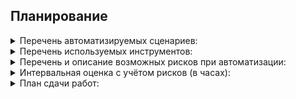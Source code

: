 ## Планирование

<details>
 <summary> Перечень автоматизируемых сценариев:</summary>
   
1.	Обычная оплата по дебетовой карте с картой APPROVED (валидные значения):
      * Поле «Номер карты» – 4444 4444 4444 4441
      *	Поле «Месяц» – двузначное число
      *	Поле «Год» – двузначное число
      *	Поле «Владелец» – имя и фамилия на латинице
      *	Поле «CVC/CVV» – трехзначное число
      *	Отправка формы после заполнения всех полей
      *	Получение одобрения операции Банком

2.	Выдача кредита по данным банковской карты с картой APPROVED (валидные значения):
      * Поле «Номер карты» – 4444 4444 4444 4441
      * Поле «Месяц» – двузначное число
      * Поле «Год» – двузначное число
      * Поле «Владелец» – имя и фамилия на латинице
      * Поле «CVC/CVV» – трехзначное число
      * Отправка формы после заполнения всех полей
      * Получение одобрения операции Банком

3.	Обычная оплата по дебетовой карте с картой DECLINED (валидные значения):
      * Поле «Номер карты» – 4444 4444 4444 4442
      * Поле «Месяц» – двузначное число
      * Поле «Год» – двузначное число
      * Поле «Владелец» – имя и фамилия на латинице
      * Поле «CVC/CVV» – трехзначное число
      * Отправка формы после заполнения всех полей
      * Получение отказа Банком в проведении операции

4.	Выдача кредита по данным банковской карты с картой DECLINED (валидные значения):
      * Поле «Номер карты» – 4444 4444 4444 4442
      * Поле «Месяц» – двузначное число
      * Поле «Год» – двузначное число
      * Поле «Владелец» – имя и фамилия на латинице
      * Поле «CVC/CVV» – трехзначное число
      * Отправка формы после заполнения всех полей
      * Получение отказа Банком в проведении операции

5.	Обычная оплата по дебетовой карте (не валидные значения):
      * Поле «Номер карты» – 5555 5555 5555 5555
      * Поле «Месяц» – 1 цифра и спецсимвол
      * Поле «Год» – 1 цифра и спецсимвол
      * Поле «Владелец» – имя и фамилия на кириллице со спецсимволами и цифрами
      * Поле «CVC/CVV» – 1 цифра и спецсимвол
      * Отправка формы после заполнения всех полей
      * Получение подсказок о некорректном заполнении полей, форма не отправляется

6.	Выдача кредита по данным банковской карты (не валидные значения):
      * Поле «Номер карты» – 5555 5555 5555 5555
      * Поле «Месяц» – 1 цифра и спецсимвол
      * Поле «Год» – 1 цифра и спецсимвол
      * Поле «Владелец» – имя и фамилия на кириллице со спецсимволами и цифрами
      * Поле «CVC/CVV» – 1 цифра и спецсимвол
      * Отправка формы после заполнения всех полей
      * Получение подсказок о некорректном заполнении полей, форма не отправляется

7.	Обычная оплата по дебетовой карте (не валидные значения):
      * Отправка пустых полей формы
      * Получение подсказок о некорректном заполнении полей, форма не отправляется

8.	Выдача кредита по данным банковской карты (не валидные значения):
      * Отправка пустых полей формы
      * Получение подсказок о некорректном заполнении полей, форма не отправляется
</details>

<details>
 <summary> Перечень используемых инструментов:</summary>

1.	IntelliJ IDEA – бесплатная и функциональная среда разработки с подсказками
2.	Selenide - удобное и простое подключение фреймворка, понятный синтаксис для написания тестов
3.	Lombok – избавляет от написания вручную геттеров, сеттеров и другого шаблонного кода
4.	Faker – для генерации данных при заполнении форм
5.	Docker – для запуска приложения, баз данных (MySQL, PostgreSQL) с помощью контейнеров, без установки на ПК.
6.	Allure - содержит более подробную и наглядную информацию о результатах прохождения тестов
</details>

<details>
 <summary> Перечень и описание возможных рисков при автоматизации:</summary>

Главные риски связаны с отсутствием достаточного опыта автоматизации для того, чтобы сам процесс автоматизации был быстрым и эффективным:
1.	Анализ технической части задания
2.	Трудоемкий процесс настройки окружения:
      * Подключение необходимых контейнеров
      * Заполнение файла docker-compose, Dockerfile
      * Подключение и проверка работы БД
3.	Поиск селекторов на странице тестируемой формы, написание кода, разработка автотестов
4.	Использование паттерна Page Object при проектировании автотестов
5.	Прогон тестов и их отладка
6.	Анализ и устранение ошибок, возникших в ходе всего процесса автоматизации.
      
Таким образом основной риск – высокие временные затраты, которые ведут к удорожанию процессов автоматизации в сравнении с ручным тестированием.
      
Наименее вероятным, но допустимым риском считаю сложность с использованием того или иного софта (IDEA, библиотеки, фреймворки, Docker и т.д) в РФ.
</details>

<details>
 <summary> Интервальная оценка с учётом рисков (в часах):</summary>

70 часов 
</details>

<details>
 <summary> План сдачи работ:</summary>
21.07.2022
</details>